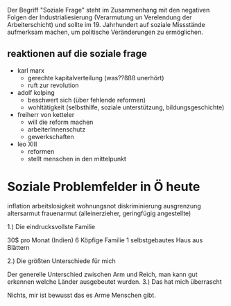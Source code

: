 Der Begriff "Soziale Frage" steht im Zusammenhang mit den negativen Folgen der Industrialiesierung (Verarmutung un Verelendung der Arbeiterschicht) und sollte im 19. Jahrhundert auf soziale Missstände aufmerksam machen, um politische Veränderungen zu ermöglichen.

## reaktionen auf die soziale frage
- karl marx
	- gerechte kapitalverteilung (was??ßßß unerhört)
	- ruft zur revolution
- adolf kolping
	- beschwert sich (über fehlende reformen)
	- wohltätigkeit (selbsthilfe, soziale unterstützung, bildungsgeschichte)
- freiherr von ketteler
	- will die reform machen
	- arbeiterInnenschutz
	- gewerkschaften
- leo XIII
	- reformen
	- stellt menschen in den mittelpunkt

# Soziale Problemfelder in Ö heute

inflation
arbeitslosigkeit
wohnungsnot
diskriminierung
ausgrenzung
altersarmut
frauenarmut (alleinerzieher, geringfügig angestellte)



1.) Die eindrucksvollste Familie

30$ pro Monat (Indien)
6 Köpfige Familie
1 selbstgebautes Haus aus Blättern
	 
2.) Die größten Unterschiede für mich

Der generelle Unterschied zwischen Arm und Reich, man kann gut erkennen welche Länder ausgebeutet wurden.
3.) Das hat mich überrascht

Nichts, mir ist bewusst das es Arme Menschen gibt.